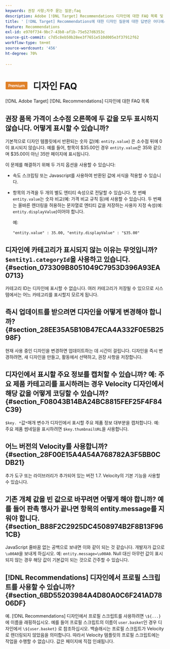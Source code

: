 ```yaml
---
keywords: 권장 사항;자주 묻는 질문;faq
description: Adobe [!DNL Target] Recommendations 디자인에 대한 FAQ 목록 및 답변을 검토하십시오.
title: ' [!DNL Target] Recommendations에 대한 디자인 질문에 대한 답변은 어디에서 받을 수 있습니까?'
feature: Recommendations
exl-id: e970f734-9bc7-43b8-af1b-75e527d6353c
source-git-commit: c7d5c8eb50b28ee3f7651e510d005e3f37912f62
workflow-type: tm+mt
source-wordcount: '456'
ht-degree: 70%

---
```


# ![PREMIUM](/help/assets/premium.png) 디자인 FAQ

[!DNL Adobe Target] [!DNL Recommendations] 디자인에 대한 FAQ 목록

## 권장 품목 가격이 소수점 오른쪽에 두 값을 모두 표시하지 않습니다. 어떻게 표시할 수 있습니까?

기본적으로 디자인 템플릿에서 반환되는 숫자 값(예: `entity.value`) 은 소수점 뒤에 0이 표시되지 않습니다. 예를 들어, 항목이 $35.00인 경우 `entity.value`은 35와 같으며 $35.00이 아닌 35만 페이지에 표시됩니다.

이 문제를 해결하기 위해 두 가지 옵션을 사용할 수 있습니다:

* 속도 스크립팅 또는 Javascript를 사용하여 반환된 값에 서식을 적용할 수 있습니다.

* 항목의 가격을 두 개의 별도 엔티티 속성으로 전달할 수 있습니다. 첫 번째 `entity.value`는 숫자 비교(예: 가격 비교 규칙 등)에 사용할 수 있습니다. 두 번째는 올바른 렌더링을 허용하는 문자열로 엔티티 값을 저장하는 사용자 지정 속성(예: `entity.displayValue`)이어야 합니다.

   예:

   `"entity.value" : 35.00, "entity.displayValue" : "$35.00"`

## 디자인에 카테고리가 표시되지 않는 이유는 무엇입니까? `$entity1.categoryId`을 사용하고 있습니다. {#section_073309B8051049C7953D396A93EA0713}

카테고리 ID는 디자인에 표시할 수 없습니다. 여러 카테고리가 저장될 수 있으므로 시스템에서는 어느 카테고리를 표시할지 모르게 됩니다.

## 즉시 업데이트를 받으려면 디자인을 어떻게 변경해야 합니까? {#section_28EE35A5B10B47ECA4A332F0E5B2598F}

현재 사용 중인 디자인을 변경하면 업데이트하는 데 시간이 걸립니다. 디자인을 즉시 변경하려면, 새 디자인을 만들고, 활동에서 선택하고, 권장 사항을 저장합니다.

## 디자인에서 표시할 주요 정보를 캡처할 수 있습니까? 예: 주요 제품 카테고리를 표시하려는 경우 Velocity 디자인에서 해당 값을 어떻게 코딩할 수 있습니까? {#section_F08043B14BA24BC8815FEF25F4F84C39}

`$key. *`값`*`매개 변수가 디자인에서 표시할 주요 제품 정보 대부분을 캡처합니다. 예: 주요 제품 썸네일을 표시하려면 `$key.thumbnailURL`을 사용합니다.

## 어느 버전의 Velocity를 사용합니까? {#section_28F00E15A4A54A768782A3F5BB0CDB21}

추가 도구 또는 라이브러리가 추가되어 있는 버전 1.7. Velocity의 기본 기능을 사용할 수 있습니다.

## 기존 개체 값을 빈 값으로 바꾸려면 어떻게 해야 합니까? 예를 들어 판촉 행사가 끝나면 항목의 entity.message를 지워야 합니다. {#section_B88F2C2925DC4508974B2F8B13F961CB}

JavaScript 줄바꿈 없는 공백으로 보내면 이와 같이 되는 것 같습니다. 개발자가 값으로 `\u00A0`을 보내게 하십시오. 예: `entity.message=\u00A0`. Null 대신 아무런 값이 표시되지 않는 경우 해당 값이 기본값이 되는 것으로 간주할 수 있습니다.

## [!DNL Recommendations] 디자인에서 프로필 스크립트를 사용할 수 있습니까? {#section_6BD55203984A4D80A0C6F241AD7806DF}

예. [!DNL Recommendations] 디자인에서 프로필 스크립트를 사용하려면 `\${...}`에 이름을 래핑하십시오. 예를 들어 프로필 스크립트의 이름이 `user.basket`인 경우 디자인에서 `\${user.basket}` 로 참조하십시오. 백슬래시는 프로필 스크립트가 Velocity로 렌더링되지 않았음을 의미합니다. 따라서 Velocity 템플릿의 프로필 스크립트에는 작업을 수행할 수 없습니다. 값은 페이지에 직접 인쇄됩니다.
